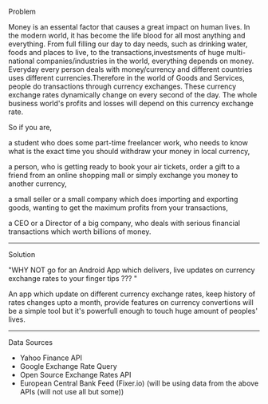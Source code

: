 Problem

Money is an essental factor that causes a great impact on human lives. In the modern world, it has become the life blood
for all most anything and everything. From full filling our day to day needs, such as drinking water, foods and places to live,
to the transactions,investsments of huge multi-national companies/industries in the world, everything depends on money.
Everyday every person deals with money/currency and different countries uses different currencies.Therefore in the world
of Goods and Services, people do transactions through currency exchanges. These currency exchange rates dynamically change
on every second of the day. The whole business world's profits and losses will depend on this currency exchange rate.

So if you are,

a student who does some part-time freelancer work, who needs to know what is the exact time you should withdraw your money in local currency,

a person, who is getting ready to book your air tickets, order a gift to a friend from an online shopping mall or simply exchange you money to another currency,

a small seller or a small company which does importing and exporting goods, wanting to get the maximum profits from your transactions,

a CEO or a Director of a big company, who deals with serious financial transactions which worth billions of money.

  
**************************************************************************************************************************************
Solution
 
"WHY NOT go for an Android App which delivers, live updates on currency exchange rates to your finger tips ??? "
 
 An app which update on different currency exchange rates, keep history of rates changes upto a month,
 provide features on currency convertions will be a simple tool but it's powerfull enough to touch huge amount of 
 peoples' lives.

**************************************************************************************************************************************

Data Sources

- Yahoo Finance API
- Google Exchange Rate Query
- Open Source Exchange Rates API
- European Central Bank Feed (Fixer.io)
(will be using data from the above APIs (will not use all but some))






  




